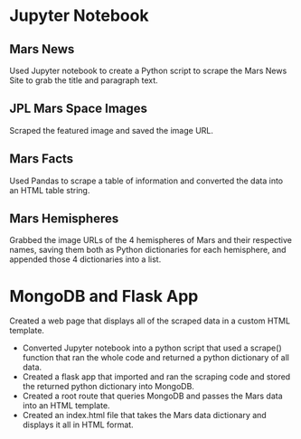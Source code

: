 # Jupyter Notebook
## Mars News
Used Jupyter notebook to create a Python script to scrape the Mars News Site to grab the title and paragraph text.
## JPL Mars Space Images
Scraped the featured image and saved the image URL.
## Mars Facts
Used Pandas to scrape a table of information and converted the data into an HTML table string.
## Mars Hemispheres
Grabbed the image URLs of the 4 hemispheres of Mars and their respective names, saving them both as Python dictionaries for each hemisphere, and appended those 4 dictionaries into a list.
# MongoDB and Flask App
Created a web page that displays all of the scraped data in a custom HTML template.
* Converted Jupyter notebook into a python script that used a scrape() function that ran the whole code and returned a python dictionary of all data.
* Created a flask app that imported and ran the scraping code and stored the returned python dictionary into MongoDB.
* Created a root route that queries MongoDB and passes the Mars data into an HTML template.
* Created an index.html file that takes the Mars data dictionary and displays it all in HTML format.
